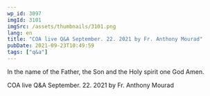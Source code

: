 ```yaml
---
wp_id: 3097
imgId: 3101
imgSrc: /assets/thumbnails/3101.png
lang: en
title: "COA live Q&A September. 22. 2021 by Fr. Anthony Mourad"
pubDate: 2021-09-23T10:49:59
tags: ["q&a"]
---
```


<!-- page: 6 -->

<p>In the name of the Father, the Son and the Holy spirit one God Amen.</p>
<p>COA live Q&amp;A September. 22. 2021 by Fr. Anthony Mourad</p>
